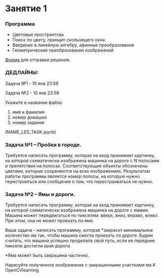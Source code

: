 # Занятие 1

### Программа
* Цветовые пространтсва
* Поиск по цвету, принцип скользящего окна
* Введение в линейную алгебру, афинные преобразования
* Геометрические преобразования изображений

[Форма](https://forms.gle/MvXza7e4Sdb3sEWW7) для отправки решения.

### ДЕДЛАЙНЫ:

Задача №1 - 10 янв 23:59

Задача №2 - 10 янв 23:59

Укажите в названии файла: 
1. имя и фамилия
2. номер домашки
3. номер задания

(NAME_LES_TASK.ipynb)

### Задача №1 – Пробки в городе.

Требуется написать программу, которая на вход принимает картинку, на которой схематически изображена машинка на дороге с N полосами и препятствия на полосах. Соответствующие объекты обозначены цветами, которые сохраняются на всех изображениях. Результатом работы программы является номер полосы, на которую нужно перестроиться или сообщение о том, что перестраиваться не нужно.

### Задача №2 – Ямы и дороги.

Требуется написать программу, которая на вход принимает картинку, на которой схематически изображена машинка на дороге с ямами. Машина может передвигаться по пикселям: вверх, вниз, вправо, влево. При этом, она не может проехать по яме.

Ваша задача - написать программу, которая *закрасит минимальное количество ям так, чтобы машина смогла проехать по дороге. Будем считать, что машина успешно проделала свой путь, если ее передние пиксели достигли края дороги. 

*Яма может быть закрашена частично.

Нарисуйте полученное изображение с закрашенными участками ям.# OpenCVlearning
